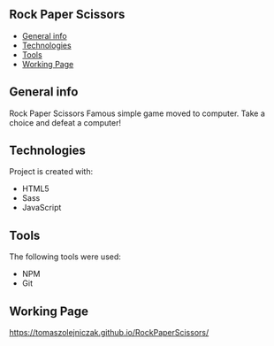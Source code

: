 ## Rock Paper Scissors
* [General info](#general-info)
* [Technologies](#technologies)
* [Tools](#tools)
* [Working Page](#working-page)

## General info
Rock Paper Scissors
Famous simple game moved to computer.
Take a choice and defeat a computer!

## Technologies
Project is created with:
* HTML5
* Sass
* JavaScript

## Tools
The following tools were used:
* NPM
* Git

## Working Page
https://tomaszolejniczak.github.io/RockPaperScissors/
